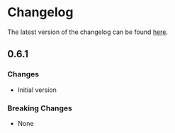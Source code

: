 # Changelog

The latest version of the changelog can be found [here](/Azure/bicep-registry-modules/blob/main/avm/res/network/bastion-host/CHANGELOG.md).

## 0.6.1

### Changes

- Initial version

### Breaking Changes

- None
